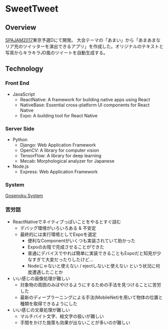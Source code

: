 # SweetTweet

## Overview

[SPAJAM2017](http://spajam.jp/)東京予選Dにて開発。
大会テーマの「あまい」から「あまあまなリア充のツイッターを演出できるアプリ」を作成した。オリジナルのテキストと写真からキラキラJD風のツイートを自動生成する。

## Technology

### Front End

- JavaScript
	- ReactNative: A framework for building native apps using React
	- NativeBase: Essential cross-platform UI components for React Native
	- Expo: A building tool for React Native

### Server Side

- Python
	- Django: Web Application Framework
	- OpenCV: A library for computer vision
	- TensorFlow: A library for deep learning
	- Mecab: Morphological analyzer for Japanese
- Node.js
	- Express: Web Application Framework

### System

[Gosenoku System](./images/gosenoku-system.png)

### 苦労話

- ReactNativeでネイティブっぽいことをやるとすぐ詰む
	- デバッグ環境がいろいろある & 不安定
	- 最終的には実行環境としてExpoを選定
		- 便利なComponentがいくつも実装されていて助かった
		- Expoのお陰で完成させることができた
		- 普通にデバイスでやれば簡単に実装できることもExpoだと知見が少なすぎて大変だったりしたけど…
		- Nodeじゃないと使えない / ejectしないと使えない という状況に何度遭遇したことか
- いい感じの画像処理が難しい
	- 対象物の周囲のみぼやけるようにするための手法を見つけることに苦労した
	- 最新のディープラーニングによる手法(MobileNet)を用いて物体の位置と種類を取得できるようにした
- いい感じの文章処理が難しい
	- マルチバイト文字、絵文字の扱いが難しい
	- 手間をかけた施策も効果が出ないことが多いのが難しい
